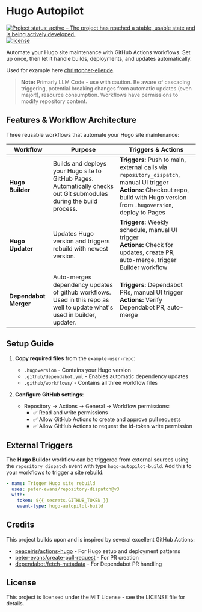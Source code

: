 # Hugo Autopilot

[![Project status: active – The project has reached a stable, usable state and is being actively developed.](https://www.repostatus.org/badges/latest/active.svg)](https://www.repostatus.org/#active)
[![license](https://img.shields.io/github/license/chriopter/hugo-autopilot.svg)](https://github.com/chriopter/hugo-autopilot/blob/main/LICENSE)

Automate your Hugo site maintenance with GitHub Actions workflows. Set up once, then let it handle builds, deployments, and updates automatically.

Used for example here [christopher-eller.de](https://github.com/chriopter/christopher-eller.de).

> **Note:** Primarly LLM Code - use with caution. Be aware of cascading triggering, potential breaking changes from automatic updates (even major!), resource consumption. Workflows have permissions to modify repository content.


## Features & Workflow Architecture

Three reusable workflows that automate your Hugo site maintenance:

| Workflow | Purpose | Triggers & Actions |
|----------|---------|-------------------|
| **Hugo Builder** | Builds and deploys your Hugo site to GitHub Pages. Automatically checks out Git submodules during the build process. | **Triggers:** Push to main, external calls via `repository_dispatch`, manual UI trigger<br>**Actions:** Checkout repo, build with Hugo version from `.hugoversion`, deploy to Pages |
| **Hugo Updater** | Updates Hugo version and triggers rebuild with newest version. | **Triggers:** Weekly schedule, manual UI trigger<br>**Actions:** Check for updates, create PR, auto-merge, trigger Builder workflow |
| **Dependabot Merger** | Auto-merges dependency updates of github workflows. Used in this repo as well to update what's used in builder, updater. | **Triggers:** Dependabot PRs, manual UI trigger<br>**Actions:** Verify Dependabot PR, auto-merge |


## Setup Guide

1. **Copy required files** from the `example-user-repo`:
   - `.hugoversion` - Contains your Hugo version
   - `.github/dependabot.yml` - Enables automatic dependency updates
   - `.github/workflows/` - Contains all three workflow files

2. **Configure GitHub settings**:
   - Repository → Actions → General → Workflow permissions:
     - ✅ Read and write permissions
     - ✅ Allow GitHub Actions to create and approve pull requests
     - ✅ Allow GitHub Actions to request the id-token write permission


## External Triggers

The **Hugo Builder** workflow can be triggered from external sources using the `repository_dispatch` event with type `hugo-autopilot-build`. Add this to your workflows to trigger a site rebuild:

```yaml
- name: Trigger Hugo site rebuild
  uses: peter-evans/repository-dispatch@v3
  with:
    token: ${{ secrets.GITHUB_TOKEN }}
    event-type: hugo-autopilot-build
```


## Credits

This project builds upon and is inspired by several excellent GitHub Actions:

- [peaceiris/actions-hugo](https://github.com/peaceiris/actions-hugo) - For Hugo setup and deployment patterns
- [peter-evans/create-pull-request](https://github.com/peter-evans/create-pull-request) - For PR creation
- [dependabot/fetch-metadata](https://github.com/dependabot/fetch-metadata) - For Dependabot PR handling

## License

This project is licensed under the MIT License - see the LICENSE file for details.
